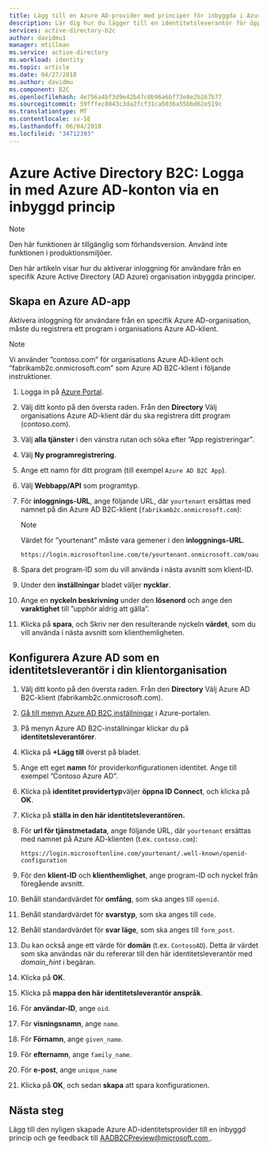 ```yaml
---
title: Lägg till en Azure AD-provider med principer för inbyggda i Azure Active Directory B2C | Microsoft Docs
description: Lär dig hur du lägger till en identitetsleverantör för öppna ID Connect (Azure AD).
services: active-directory-b2c
author: davidmu1
manager: mtillman
ms.service: active-directory
ms.workload: identity
ms.topic: article
ms.date: 04/27/2018
ms.author: davidmu
ms.component: B2C
ms.openlocfilehash: 4e756a4bf3d9e42b47c0b96a6bf73e8e2b267b77
ms.sourcegitcommit: 59fffec8043c3da2fcf31ca5036a55bbd62e519c
ms.translationtype: MT
ms.contentlocale: sv-SE
ms.lasthandoff: 06/04/2018
ms.locfileid: "34712393"
---
```

# <a name="azure-active-directory-b2c-sign-in-using-azure-ad-accounts-through-a-built-in-policy"></a>Azure Active Directory B2C: Logga in med Azure AD-konton via en inbyggd princip

>[!NOTE]
> Den här funktionen är tillgänglig som förhandsversion. Använd inte funktionen i produktionsmiljöer.

Den här artikeln visar hur du aktiverar inloggning för användare från en specifik Azure Active Directory (AD Azure) organisation inbyggda principer.

## <a name="create-an-azure-ad-app"></a>Skapa en Azure AD-app

Aktivera inloggning för användare från en specifik Azure AD-organisation, måste du registrera ett program i organisations Azure AD-klient.

>[!NOTE]
> Vi använder ”contoso.com” för organisations Azure AD-klient och ”fabrikamb2c.onmicrosoft.com” som Azure AD B2C-klient i följande instruktioner.

1. Logga in på [Azure Portal](https://portal.azure.com).
1. Välj ditt konto på den översta raden. Från den **Directory** Välj organisations Azure AD-klient där du ska registrera ditt program (contoso.com).
1. Välj **alla tjänster** i den vänstra rutan och söka efter ”App registreringar”.
1. Välj **Ny programregistrering**.
1. Ange ett namn för ditt program (till exempel `Azure AD B2C App`).
1. Välj **Webbapp/API** som programtyp.
1. För **inloggnings-URL**, ange följande URL, där `yourtenant` ersättas med namnet på din Azure AD B2C-klient (`fabrikamb2c.onmicrosoft.com`):

    >[!NOTE]
    >Värdet för ”yourtenant” måste vara gemener i den **inloggnings-URL**.

    ```Console
    https://login.microsoftonline.com/te/yourtenant.onmicrosoft.com/oauth2/authresp
    ```

1. Spara det program-ID som du vill använda i nästa avsnitt som klient-ID.
1. Under den **inställningar** bladet väljer **nycklar**.
1. Ange en **nyckeln beskrivning** under den **lösenord** och ange den **varaktighet** till ”upphör aldrig att gälla”. 
1. Klicka på **spara**, och Skriv ner den resulterande nyckeln **värdet**, som du vill använda i nästa avsnitt som klienthemligheten.

## <a name="configure-azure-ad-as-an-identity-provider-in-your-tenant"></a>Konfigurera Azure AD som en identitetsleverantör i din klientorganisation

1. Välj ditt konto på den översta raden. Från den **Directory** Välj Azure AD B2C-klient (fabrikamb2c.onmicrosoft.com).
1. [Gå till menyn Azure AD B2C inställningar](active-directory-b2c-app-registration.md#navigate-to-b2c-settings) i Azure-portalen.
1. På menyn Azure AD B2C-inställningar klickar du på **identitetsleverantörer**.
1. Klicka på **+Lägg till** överst på bladet.
1. Ange ett eget **namn** för providerkonfigurationen identitet. Ange till exempel ”Contoso Azure AD”.
1. Klicka på **identitet providertyp**väljer **öppna ID Connect**, och klicka på **OK**.
1. Klicka på **ställa in den här identitetsleverantören.**
1. För **url för tjänstmetadata**, ange följande URL, där `yourtenant` ersättas med namnet på Azure AD-klienten (t.ex. `contoso.com`):

    ```Console
    https://login.microsoftonline.com/yourtenant/.well-known/openid-configuration
    ```
1. För den **klient-ID** och **klienthemlighet**, ange program-ID och nyckel från föregående avsnitt.
1. Behåll standardvärdet för **omfång**, som ska anges till `openid`.
1. Behåll standardvärdet för **svarstyp**, som ska anges till `code`.
1. Behåll standardvärdet för **svar läge**, som ska anges till `form_post`.
1. Du kan också ange ett värde för **domän** (t.ex. `ContosoAD`). Detta är värdet som ska användas när du refererar till den här identitetsleverantör med *domain_hint* i begäran. 
1. Klicka på **OK**.
1. Klicka på **mappa den här identitetsleverantör anspråk**.
1. För **användar-ID**, ange `oid`.
1. För **visningsnamn**, ange `name`.
1. För **Förnamn**, ange `given_name`.
1. För **efternamn**, ange `family_name`.
1. För **e-post**, ange `unique_name`
1. Klicka på **OK**, och sedan **skapa** att spara konfigurationen.

## <a name="next-steps"></a>Nästa steg

Lägg till den nyligen skapade Azure AD-identitetsprovider till en inbyggd princip och ge feedback till [ AADB2CPreview@microsoft.com ](mailto:AADB2CPreview@microsoft.com).
